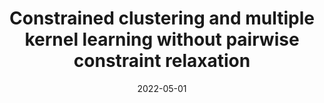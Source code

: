 ---
title: "Constrained clustering and multiple kernel learning without pairwise constraint relaxation"
collection: publications
excerpt: 'Clustering under pairwise constraints is an important knowledge discovery tool that enables the learning of appropriate kernels or distance metrics to improve clustering performance. These pairwise constraints, which come in the form of must-link and cannot-link pairs, arise naturally in many applications and are intuitive for users to provide. However, the common practice of relaxing discrete constraints to a continuous domain to ease optimization when learning kernels or metrics can harm generalization, as information which only encodes linkage is transformed to informing distances. We introduce a new constrained clustering algorithm that jointly clusters data and learns a kernel in accordance with the available pairwise constraints. To generalize well, our method is designed to maximize constraint satisfaction without relaxing pairwise constraints to a continuous domain where they inform distances. We show that the proposed method outperforms existing approaches on a large number of diverse publicly available datasets, and we discuss how our method can scale to handling large data.

Code available on [GitHub](https://github.com/autonlab/constrained-clustering).'
date: 2022-05-01
venue: 'Springer - Advances in Data Analysis and Classification'
paperurl: 'https://doi.org/10.1007/s11634-022-00507-5'
citation: 'Boecking, B., Jeanselme, V., Dubrawski, A (2022). <b>Constrained clustering and multiple kernel learning without pairwise constraint relaxation</b>. In <i>Advances in Data Analysis and Classification, 1-16</i>.'
---